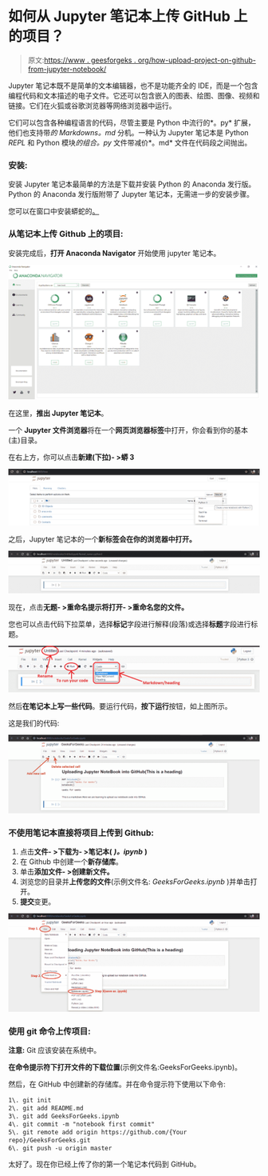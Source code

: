 # 如何从 Jupyter 笔记本上传 GitHub 上的项目？

> 原文:[https://www . geesforgeks . org/how-upload-project-on-github-from-jupyter-notebook/](https://www.geeksforgeeks.org/how-to-upload-project-on-github-from-jupyter-notebook/)

Jupyter 笔记本既不是简单的文本编辑器，也不是功能齐全的 IDE，而是一个包含编程代码和文本描述的电子文件。它还可以包含嵌入的图表、绘图、图像、视频和链接。它们在火狐或谷歌浏览器等网络浏览器中运行。

它们可以包含各种编程语言的代码，尽管主要是 Python 中流行的*。py* 扩展，他们也支持带*的 Markdowns。md* 分机。一种认为 Jupyter 笔记本是 Python *REPL* 和 Python 模块*的组合。py* 文件带减价*。md* 文件在代码段之间抛出。

### **安装:**

安装 Jupyter 笔记本最简单的方法是下载并安装 Python 的 Anaconda 发行版。Python 的 Anaconda 发行版附带了 Jupyter 笔记本，无需进一步的安装步骤。

您可以在窗口中安装蟒蛇的[。](https://www.geeksforgeeks.org/how-to-install-anaconda-on-windows/)

### 从笔记本上传 Github 上的项目:

安装完成后，**打开 Anaconda Navigator** 开始使用 jupyter 笔记本。

![](img/17dd6dc05eeda09b8102e33a064372af.png)

在这里，**推出 Jupyter 笔记本**。

一个 **Jupyter 文件浏览器**将在一个**网页浏览器标签**中打开，你会看到你的基本(主)目录。

在右上方，你可以点击**新建(下拉)- >蟒 3**

![](img/0df823deb4593fbd5674d3d375b29baa.png)

之后，Jupyter 笔记本的一个**新标签会在你的浏览器中打开。**

![](img/2293d611c8d8e5aeb1d9feaf733a1b16.png)

现在，点击**无题- >重命名提示将打开- >重命名您的文件。**

您也可以点击代码下拉菜单，选择**标记**字段进行解释(段落)或选择**标题**字段进行标题。

![](img/43321ae038cdb28adc2e82263dfa30ec.png)

然后**在笔记本上写一些代码**。要运行代码，**按下运行**按钮，如上图所示。

这是我们的代码:

![](img/aed6d1d6ef3527980a413c040600a51e.png)

### 不使用笔记本直接将项目上传到 Github:

1.  点击**文件- >下载为- >笔记本(** ***)。ipynb*** **)**
2.  在 Github 中创建一个**新存储库**。
3.  单击**添加文件- >创建新文件。**
4.  浏览您的目录并**上传您的文件**(示例文件名: *GeeksForGeeks.ipynb* )并单击打开。
5.  **提交**变更。

![](img/73006e0d0c43ee8539f74b4fea018d04.png)

### 使用 git 命令上传项目:

**注意:** Git 应该安装在系统中。

**在命令提示符下打开文件的下载位置**(示例文件名:GeeksForGeeks.ipynb)。

然后，在 GitHub 中创建新的存储库。并在命令提示符下使用以下命令:

```
1\. git init
2\. git add README.md  
3\. git add GeeksForGeeks.ipynb
4\. git commit -m "notebook first commit" 
5\. git remote add origin https://github.com/{Your repo}/GeeksForGeeks.git 
6\. git push -u origin master 
```

太好了。现在你已经上传了你的第一个笔记本代码到 GitHub。
